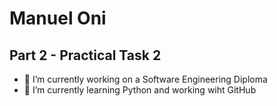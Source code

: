 # Manuel Oni
## Part 2 - Practical Task 2
- 🔭 I’m currently working on a Software Engineering Diploma
- 🌱 I’m currently learning Python and working wiht GitHub
<!--
**theemani/theemani** is a ✨ _special_ ✨ repository because its `README.md` (this file) appears on your GitHub profile.

Here are some ideas to get you started:

- 🔭 I’m currently working on Software Engineering Diploma
- 🌱 I’m currently learning Python
- 👯 I’m looking to collaborate on ...
- 🤔 I’m looking for help with ...
- 💬 Ask me about ...
- 📫 How to reach me: ...
- 😄 Pronouns: ...
- ⚡ Fun fact: ...
-->
